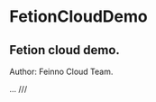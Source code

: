 FetionCloudDemo
==============

Fetion cloud demo.
------------------

Author: Feinno Cloud Team.

...
///